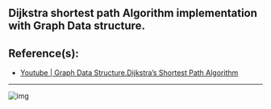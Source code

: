 ## Dijkstra shortest path Algorithm implementation with Graph Data structure.

## Reference(s):
- [Youtube | Graph Data Structure.Dijkstra’s Shortest Path Algorithm](https://www.youtube.com/watch?v=pVfj6mxhdMw&list=PLPUbh_UILtZViZZvbAMKil_f3Y2I5jFl7&index=1&t=241s)

<hr>

![img](https://res.cloudinary.com/asuelimf/image/upload/v1636916920/ProjectScreenshots/DijkstraAlgo_mprkx2.png)
